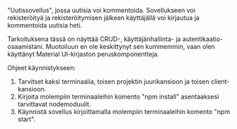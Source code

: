 "Uutissovellus", jossa uutisia voi kommentoida. Sovellukseen voi rekisteröityä ja rekisteröitymisen jälkeen käyttäjällä voi kirjautua ja kommentoida uutisia heti.

Tarkoituksena tässä on näyttää CRUD-, käyttäjänhallinta- ja autentikaatio-osaamistani. Muotoiluun en ole keskittynyt sen kummemmin, vaan olen käyttänyt Material UI-kirjaston peruskomponentteja.

Ohjeet käynnistykseen:

1. Tarvitset kaksi terminaalia, toisen projektin juurikansioon ja toisen client-kansioon.
2. Kirjoita molempiin terminaaleihin komento "npm install" asentaaksesi tarvittavat nodemoduulit.
3. Käynnistä sovellus kirjoittamalla molempiin terminaaleihin komento "npm start".